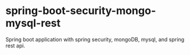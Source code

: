 # spring-boot-security-mongo-mysql-rest
Spring boot application with spring security, mongoDB, mysql, and spring rest api.
